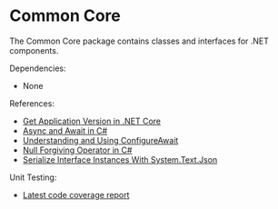 # Common Core
The Common Core package contains classes and interfaces for .NET components.

Dependencies:
- None

References:
- [Get Application Version in .NET Core](https://edi.wang/post/2018/9/27/get-app-version-net-core)
- [Async and Await in C#](https://www.c-sharpcorner.com/article/async-and-await-in-c-sharp/)
- [Understanding and Using ConfigureAwait](https://dev.to/this-is-learning/understanding-and-using-configureawait-in-asynchronous-programming-2da3)
- [Null Forgiving Operator in C#](https://jeremybytes.blogspot.com/2022/07/null-forgiving-operator-in-c.html)
- [Serialize Interface Instances With System.Text.Json](https://khalidabuhakmeh.com/serialize-interface-instances-system-text-json)

Unit Testing:
- [Latest code coverage report](https://kevindheath.github.io/codecoverage/coretests/)